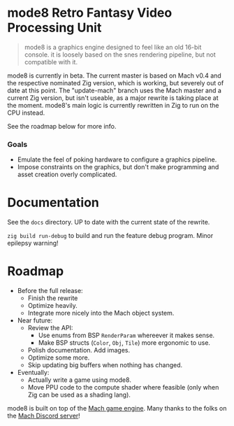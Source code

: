 # mode8 Retro Fantasy Video Processing Unit

> mode8 is a graphics engine designed to feel like an old 16-bit console.
> it is loosely based on the snes rendering pipeline, but not compatible with it.

mode8 is currently in beta. The current master is based on Mach v0.4 and the respective nominated Zig version, which is working, but severely out of date at this point. The "update-mach" branch uses the Mach master and a current Zig version, but isn't useable, as a major rewrite is taking place at the moment. mode8's main logic is currently rewritten in Zig to run on the CPU instead.

See the roadmap below for more info.

### Goals
* Emulate the feel of poking hardware to configure a graphics pipeline.
* Impose constraints on the graphics, but don't make programming and asset creation overly complicated.

# Documentation
See the `docs` directory. UP to date with the current state of the rewrite.

`zig build run-debug` to build and run the feature debug program. Minor epilepsy warning!

# Roadmap
* Before the full release:
    * Finish the rewrite
    * Optimize heavily.
    * Integrate more nicely into the Mach object system.
* Near future:
    * Review the API:
        * Use enums from BSP `RenderParam` whereever it makes sense.
        * Make BSP structs (`Color`, `Obj`, `Tile`) more ergonomic to use.
    * Polish documentation. Add images.
    * Optimize some more.
    * Skip updating big buffers when nothing has changed.
* Eventually:
    * Actually write a game using mode8.
    * Move PPU code to the compute shader where feasible (only when Zig can be used as a shading lang).

mode8 is built on top of the [Mach game engine](https://machengine.org/).
Many thanks to the folks on the [Mach Discord server](https://discord.gg/XNG3NZgCqp)!